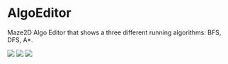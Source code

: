 # AlgoEditor
Maze2D Algo Editor that shows a three different running algorithms: BFS, DFS, A*.



<img src="https://user-images.githubusercontent.com/70886925/106363361-c800ae80-6330-11eb-9f85-b84182e37b07.jpg" />
<img src="https://user-images.githubusercontent.com/70886925/106363363-cb943580-6330-11eb-82fd-12da575bc983.jpg" />
<img src="https://user-images.githubusercontent.com/70886925/106363364-cd5df900-6330-11eb-96d0-fbd38277a1b3" />

